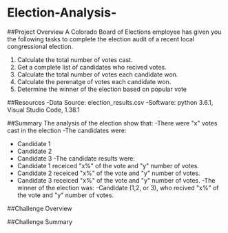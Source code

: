 # Election-Analysis-

##Project Overview 
A Colorado Board of Elections employee has given you the following tasks to complete the election audit of a recent local congressional election.

1. Calculate the total number of votes cast.
2. Get a complete list of candidates who recived votes.
3. Calculate the total number of votes each candidate won.
4. Calculate the perenatge of votes each candidate won. 
5. Determine the winner of the election based on popular vote

##Resources 
-Data Source: election_results.csv
-Software: python 3.6.1, Visual Studio Code, 1.38.1

##Summary 
The analysis of the election show that:
-There were "x" votes cast in the election 
-The candidates were:
  - Candidate 1
  - Candidate 2
  - Candidate 3
-The candidate results were:
  - Candidate 1 receiced "x%" of the vote and "y" number of votes. 
  - Candidate 2 receiced "x%" of the vote and "y" number of votes. 
  - Candidate 3 receiced "x%" of the vote and "y" number of votes. 
 -The winner of the election was:
  -Candidate (1,2, or 3), who recived "x%" of the vote and "y" number of votes.
  
  ##Challenge Overview
  
  ##Challenge Summary
